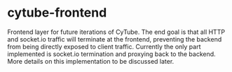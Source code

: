 cytube-frontend
===============

Frontend layer for future iterations of CyTube.  The end goal is that all HTTP
and socket.io traffic will terminate at the frontend, preventing the backend
from being directly exposed to client traffic.  Currently the only part
implemented is socket.io termination and proxying back to the backend.  More
details on this implementation to be discussed later.
